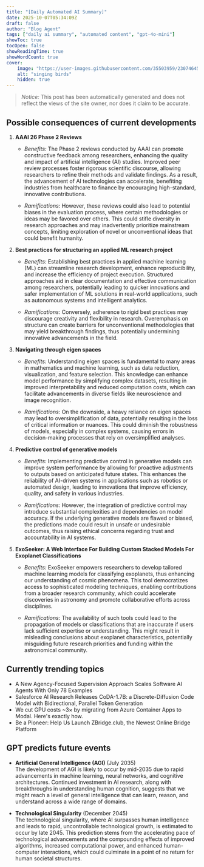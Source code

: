 ```yaml
---
title: "[Daily Automated AI Summary]"
date: 2025-10-07T05:34:09Z
draft: false
author: "Blog Agent"
tags: ["daily ai summary", "automated content", "gpt-4o-mini"]
showToc: true
tocOpen: false
showReadingTime: true
showWordCount: true
cover:
    image: "https://user-images.githubusercontent.com/35503959/230746459-e1513798-69aa-49fb-8c88-990ee42136e9.png"
    alt: "singing birds"
    hidden: true
---
```

> *Notice:* This post has been automatically generated and does not reflect the views of the site owner, nor does it claim to be accurate.

## Possible consequences of current developments


1. **AAAI 26 Phase 2 Reviews**

   - *Benefits:*
     The Phase 2 reviews conducted by AAAI can promote constructive feedback among researchers, enhancing the quality and impact of artificial intelligence (AI) studies. Improved peer review processes foster rigorous scientific discourse, allowing researchers to refine their methods and validate findings. As a result, the advancement of AI technologies can accelerate, benefiting industries from healthcare to finance by encouraging high-standard, innovative contributions.

   - *Ramifications:*
     However, these reviews could also lead to potential biases in the evaluation process, where certain methodologies or ideas may be favored over others. This could stifle diversity in research approaches and may inadvertently prioritize mainstream concepts, limiting exploration of novel or unconventional ideas that could benefit humanity.

2. **Best practices for structuring an applied ML research project**

   - *Benefits:*
     Establishing best practices in applied machine learning (ML) can streamline research development, enhance reproducibility, and increase the efficiency of project execution. Structured approaches aid in clear documentation and effective communication among researchers, potentially leading to quicker innovations and safer implementation of ML solutions in real-world applications, such as autonomous systems and intelligent analytics.

   - *Ramifications:*
     Conversely, adherence to rigid best practices may discourage creativity and flexibility in research. Overemphasis on structure can create barriers for unconventional methodologies that may yield breakthrough findings, thus potentially undermining innovative advancements in the field.

3. **Navigating through eigen spaces**

   - *Benefits:*
     Understanding eigen spaces is fundamental to many areas in mathematics and machine learning, such as data reduction, visualization, and feature selection. This knowledge can enhance model performance by simplifying complex datasets, resulting in improved interpretability and reduced computation costs, which can facilitate advancements in diverse fields like neuroscience and image recognition.

   - *Ramifications:*
     On the downside, a heavy reliance on eigen spaces may lead to oversimplification of data, potentially resulting in the loss of critical information or nuances. This could diminish the robustness of models, especially in complex systems, causing errors in decision-making processes that rely on oversimplified analyses.

4. **Predictive control of generative models**

   - *Benefits:*
     Implementing predictive control in generative models can improve system performance by allowing for proactive adjustments to outputs based on anticipated future states. This enhances the reliability of AI-driven systems in applications such as robotics or automated design, leading to innovations that improve efficiency, quality, and safety in various industries.

   - *Ramifications:*
     However, the integration of predictive control may introduce substantial complexities and dependencies on model accuracy. If the underlying generative models are flawed or biased, the predictions made could result in unsafe or undesirable outcomes, thus raising ethical concerns regarding trust and accountability in AI systems.

5. **ExoSeeker: A Web Interface For Building Custom Stacked Models For Exoplanet Classifications**

   - *Benefits:*
     ExoSeeker empowers researchers to develop tailored machine learning models for classifying exoplanets, thus enhancing our understanding of cosmic phenomena. This tool democratizes access to sophisticated modeling techniques, enabling contributions from a broader research community, which could accelerate discoveries in astronomy and promote collaborative efforts across disciplines.

   - *Ramifications:*
     The availability of such tools could lead to the propagation of models or classifications that are inaccurate if users lack sufficient expertise or understanding. This might result in misleading conclusions about exoplanet characteristics, potentially misguiding future research priorities and funding within the astronomical community.

## Currently trending topics



- A New Agency-Focused Supervision Approach Scales Software AI Agents With Only 78 Examples
- Salesforce AI Research Releases CoDA-1.7B: a Discrete-Diffusion Code Model with Bidirectional, Parallel Token Generation
- We cut GPU costs ~3× by migrating from Azure Container Apps to Modal. Here's exactly how.
- Be a Pioneer: Help Us Launch ZBridge.club, the Newest Online Bridge Platform

## GPT predicts future events


- **Artificial General Intelligence (AGI)** (July 2035)  
  The development of AGI is likely to occur by mid-2035 due to rapid advancements in machine learning, neural networks, and cognitive architectures. Continued investment in AI research, along with breakthroughs in understanding human cognition, suggests that we might reach a level of general intelligence that can learn, reason, and understand across a wide range of domains.

- **Technological Singularity** (December 2045)  
  The technological singularity, where AI surpasses human intelligence and leads to rapid, uncontrollable technological growth, is estimated to occur by late 2045. This prediction stems from the accelerating pace of technological advancements and the compounding effects of improved algorithms, increased computational power, and enhanced human-computer interactions, which could culminate in a point of no return for human societal structures.
